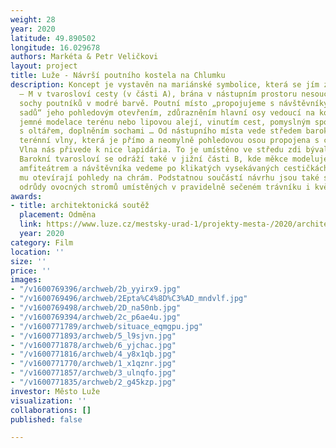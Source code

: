 ```yaml
---
weight: 28
year: 2020
latitude: 49.890502
longitude: 16.029678
authors: Markéta & Petr Veličkovi
layout: project
title: Luže - Návrší poutního kostela na Chlumku
description: Koncept je vystavěn na mariánské symbolice, která se jím zlehka proplétá
  – M v tvarosloví cesty (v části A), brána v nástupním prostoru nesoucí písmena MA,
  sochy poutníků v modré barvě. Poutní místo „propojujeme s návštěvníky veřejných
  sadů“ jeho pohledovým otevřením, zdůrazněním hlavní osy vedoucí na kostel pomocí
  jemné modelace terénu nebo lipovou alejí, vinutím cest, pomyslným spojením prostorů
  s oltářem, doplněním sochami … Od nástupního místa vede středem barokní křivka měkké
  terénní vlny, která je přímo a neomylně pohledovou osou propojena s chrámem na vršku.
  Vlna nás přivede k nice lapidária. To je umístěno ve středu zdi bývalého hřbitova.
  Barokní tvarosloví se odráží také v jižní části B, kde měkce modelujeme svah nad
  amfiteátrem a návštěvníka vedeme po klikatých vysekávaných cestičkách v sadu, které
  mu otevírají pohledy na chrám. Podstatnou součástí návrhu jsou také staré krajové
  odrůdy ovocných stromů umístěných v pravidelně sečeném trávníku i květnaté louce.
awards:
- title: architektonická soutěž
  placement: Odměna
  link: https://www.luze.cz/mestsky-urad-1/projekty-mesta-/2020/architektonicka-soutez-2020/
  year: 2020
category: Film
location: ''
size: ''
price: ''
images:
- "/v1600769396/archweb/2b_yyirx9.jpg"
- "/v1600769496/archweb/2Epta%C4%8D%C3%AD_mndvlf.jpg"
- "/v1600769498/archweb/2D_na50nb.jpg"
- "/v1600769394/archweb/2c_p6ae4u.jpg"
- "/v1600771789/archweb/situace_eqmgpu.jpg"
- "/v1600771893/archweb/5_l9sjvn.jpg"
- "/v1600771878/archweb/6_yjchac.jpg"
- "/v1600771816/archweb/4_y8x1qb.jpg"
- "/v1600771770/archweb/1_x1qznr.jpg"
- "/v1600771857/archweb/3_ulnqfo.jpg"
- "/v1600771835/archweb/2_g45kzp.jpg"
investor: Město Luže
visualization: ''
collaborations: []
published: false

---
```

